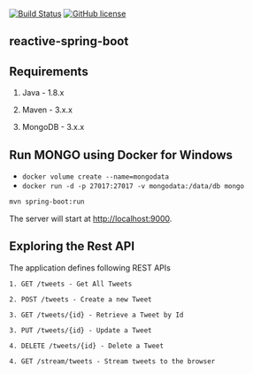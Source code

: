 [![Build Status](https://travis-ci.org/crejczyk/reactive-spring-boot.svg?branch=master)](https://travis-ci.org/crejczyk/reactive-spring-boot)
[![GitHub license](https://img.shields.io/github/license/mashape/apistatus.svg)](https://github.com/sqshq/PiggyMetrics/blob/master/LICENCE)
## reactive-spring-boot


## Requirements

1. Java - 1.8.x

2. Maven - 3.x.x

3. MongoDB - 3.x.x

## Run MONGO using Docker for Windows
- `docker volume create --name=mongodata` 
- `docker run -d -p 27017:27017 -v mongodata:/data/db mongo`


```bash
mvn spring-boot:run
```

The server will start at <http://localhost:9000>.

## Exploring the Rest API

The application defines following REST APIs

```
1. GET /tweets - Get All Tweets

2. POST /tweets - Create a new Tweet

3. GET /tweets/{id} - Retrieve a Tweet by Id

3. PUT /tweets/{id} - Update a Tweet

4. DELETE /tweets/{id} - Delete a Tweet

4. GET /stream/tweets - Stream tweets to the browser
```
